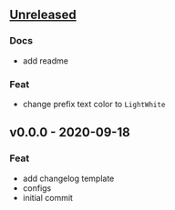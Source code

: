 <a name="unreleased"></a>
## [Unreleased]

### Docs
- add readme

### Feat
- change prefix text color to `LightWhite`


<a name="v0.0.0"></a>
## v0.0.0 - 2020-09-18
### Feat
- add changelog template
- configs
- initial commit


[Unreleased]: https://github.com/dops-cli/dops/compare/v0.0.0...HEAD

